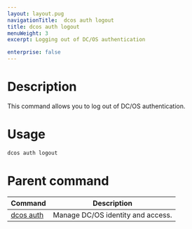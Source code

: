 ```yaml
---
layout: layout.pug
navigationTitle:  dcos auth logout
title: dcos auth logout
menuWeight: 3
excerpt: Logging out of DC/OS authentication

enterprise: false
---
```



# Description
This command allows you to log out of DC/OS authentication.

# Usage

```bash
dcos auth logout 
```

# Parent command

| Command | Description |
|---------|-------------|
| [dcos auth](/1.12/cli/command-reference/dcos-auth/) |  Manage DC/OS identity and access. |

